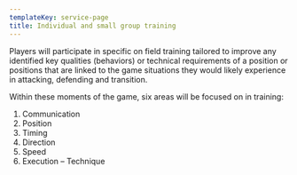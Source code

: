 ```yaml
---
templateKey: service-page
title: Individual and small group training
---
```

Players will participate in specific on field training tailored to improve any identified key qualities (behaviors) or technical requirements of a position or positions that are linked to the game situations they would likely experience in attacking, defending and transition.  

Within these moments of the game, six areas will be focused on in training:

1. Communication
2. Position
3. Timing
4. Direction 
5. Speed 
6. Execution – Technique
